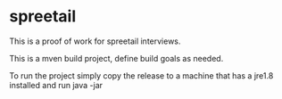 # spreetail
This is a proof of work for spreetail interviews.

This is a mven build project, define build goals as needed.

To run the project simply copy the release to a machine that has a jre1.8 installed and run java -jar <jar name>
  
  
